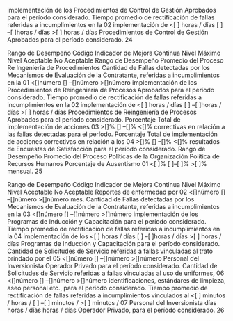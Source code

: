 implementación de los
Procedimientos de Control de
Gestión Aprobados para el
período considerado.
Tiempo promedio de rectificación
de fallas referidas a
incumplimientos en la
02 implementación de <[ ] horas / días [ ] –[ ]horas / días >[ ] horas / días
Procedimientos de Control de
Gestión Aprobados para el
período considerado.
24

Rango de Desempeño
Código Indicador de Mejora Continua
Nivel Máximo Nivel Aceptable No Aceptable
Rango de Desempeño Promedio del
Proceso
Re Ingeniería de Procedimientos
Cantidad de Fallas detectadas
por los Mecanismos de
Evaluación de la Contratante,
referidas a incumplimientos en la
01 <[]número [] –[]número >[]número
implementación de los
Procedimientos de Reingeniería
de Procesos Aprobados para el
período considerado.
Tiempo promedio de rectificación
de fallas referidas a
incumplimientos en la
02 implementación de <[ ] horas / días [ ] –[ ]horas / días >[ ] horas / días
Procedimientos de Reingeniería
de Procesos Aprobados para el
período considerado.
Porcentaje Total de
implementación de acciones
03 >[]% [] –[]% <[]%
correctivas en relación a las fallas
detectadas para el período.
Porcentaje Total de
implementación de acciones
correctivas en relación a los
04 >[]% [] –[]% <[]%
resultados de Encuestas de
Satisfacción para el período
considerado.
Rango de Desempeño Promedio del
Proceso
Políticas de la Organización
Política de Recursos Humanos
Porcentaje de Ausentismo
01 <[ ]% [ ]–[ ]% >[ ]%
mensual.
25

Rango de Desempeño
Código Indicador de Mejora Continua
Nivel Máximo Nivel Aceptable No Aceptable
Reportes de enfermedad por
02 <[]número [] –[]número >[]número
mes.
Cantidad de Fallas detectadas
por los Mecanismos de
Evaluación de la Contratante,
referidas a incumplimientos en la
03 <[]número [] –[]número >[]número
implementación de los
Programas de Inducción y
Capacitación para el período
considerado.
Tiempo promedio de rectificación
de fallas referidas a
incumplimientos en la
04 implementación de los <[ ] horas / días [ ] –[ ]horas / días >[ ] horas / días
Programas de Inducción y
Capacitación para el período
considerado.
Cantidad de Solicitudes de
Servicio referidas a fallas
vinculadas al trato brindado por el
05 <[]número [] –[]número >[]número
Personal del Inversionista
Operador Privado para el período
considerado.
Cantidad de Solicitudes de
Servicio referidas a fallas
vinculadas al uso de uniformes,
06 <[]número [] –[]número >[]número
identificaciones, estándares de
limpieza, aseo personal etc., para
el período considerado.
Tiempo promedio de rectificación
de fallas referidas a
incumplimientos vinculados al <[ ] minutos / horas / [ ] –[ ] minutos / >[ ] minutos /
07
Personal del Inversionista días horas / días horas / días
Operador Privado, para el
período considerado.
26
